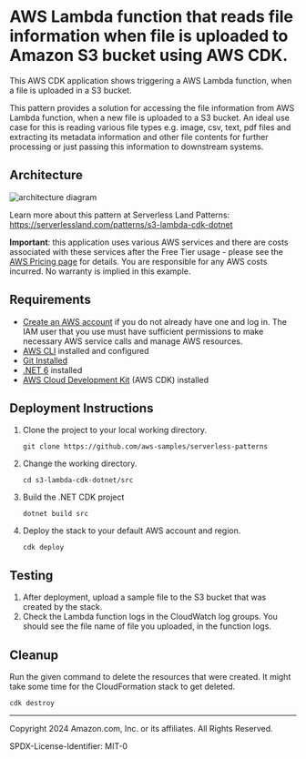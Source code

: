 # AWS Lambda function that reads file information when file is uploaded to Amazon S3 bucket using AWS CDK.

This AWS CDK application shows triggering a AWS Lambda function, when a file is uploaded in a S3 bucket.

This pattern provides a solution for accessing the file information from AWS Lambda function, when a new file is uploaded to a S3 bucket. An ideal use case for this is reading various file types e.g. image, csv, text, pdf files and extracting its metadata information and other file contents for further processing or just passing this information to downstream systems.

## Architecture 
![architecture diagram](images/architecture.png)

Learn more about this pattern at Serverless Land Patterns: https://serverlessland.com/patterns/s3-lambda-cdk-dotnet

**Important**: this application uses various AWS services and there are costs associated with these services after the Free Tier usage - please see the [AWS Pricing page](https://aws.amazon.com/pricing/) for details. You are responsible for any AWS costs incurred. No warranty is implied in this example.

## Requirements

* [Create an AWS account](https://portal.aws.amazon.com/gp/aws/developer/registration/index.html) if you do not already have one and log in. The IAM user that you use must have sufficient permissions to make necessary AWS service calls and manage AWS resources.
* [AWS CLI](https://docs.aws.amazon.com/cli/latest/userguide/install-cliv2.html) installed and configured
* [Git Installed](https://git-scm.com/book/en/v2/Getting-Started-Installing-Git)
* [.NET 6](https://dotnet.microsoft.com/en-us/download/dotnet/6.0) installed
* [AWS Cloud Development Kit](https://docs.aws.amazon.com/cdk/latest/guide/cli.html) (AWS CDK) installed

## Deployment Instructions

1. Clone the project to your local working directory.
    ```
    git clone https://github.com/aws-samples/serverless-patterns
    ```
2. Change the working directory.
    ```
    cd s3-lambda-cdk-dotnet/src
    ```
3. Build the .NET CDK project
    ```
    dotnet build src
    ```
4. Deploy the stack to your default AWS account and region.
    ```
    cdk deploy
    ```

## Testing

1. After deployment, upload a sample file to the S3 bucket that was created by the stack.
2. Check the Lambda function logs in the CloudWatch log groups. You should see the file name of file you uploaded, in the function logs.


## Cleanup

Run the given command to delete the resources that were created. It might take some time for the CloudFormation stack to get deleted.
```
cdk destroy
```
----
Copyright 2024 Amazon.com, Inc. or its affiliates. All Rights Reserved.

SPDX-License-Identifier: MIT-0
